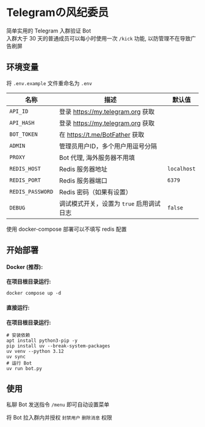 # Telegramの风纪委员

简单实用的 Telegram 入群验证 Bot  
入群大于 30 天的普通成员可以每小时使用一次 `/kick` 功能, 以防管理不在导致广告刷屏  

## 环境变量

将 `.env.example` 文件重命名为 `.env`

| 名称               | 描述                            | 默认值         |
|------------------|-------------------------------|-------------|
| `API_ID`         | 登录 https://my.telegram.org 获取 |             |
| `API_HASH`       | 登录 https://my.telegram.org 获取 |             |
| `BOT_TOKEN`      | 在 https://t.me/BotFather 获取   |             |
| `ADMIN`          | 管理员用户ID，多个用户用逗号分隔             |             |
| `PROXY`          | Bot 代理, 海外服务器不用填              |             |
| `REDIS_HOST`     | Redis 服务器地址                   | `localhost` |
| `REDIS_PORT`     | Redis 服务器端口                   | `6379`      |
| `REDIS_PASSWORD` | Redis 密码（如果有设置）               |             |
| `DEBUG`          | 调试模式开关，设置为 `true` 启用调试日志      | `false`     |

使用 docker-compose 部署可以不填写 redis 配置

## 开始部署

#### Docker (推荐):

**在项目根目录运行:**

```shell
docker compose up -d
```

#### 直接运行:

**在项目根目录运行:**

```shell
# 安装依赖
apt install python3-pip -y
pip install uv --break-system-packages
uv venv --python 3.12
uv sync
# 运行 Bot
uv run bot.py 
```

## 使用

私聊 Bot 发送指令 `/menu` 即可自动设置菜单

将 Bot 拉入群内并授权 `封禁用户` `删除消息` 权限
